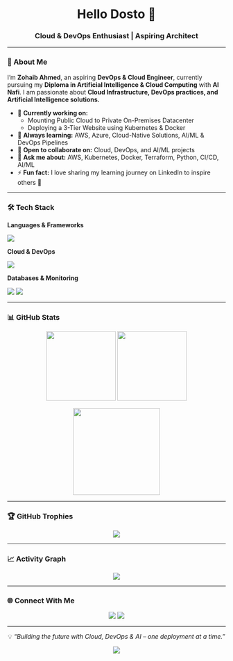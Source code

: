 <!-- PROFILE HEADER -->
<h1 align="center">Hello Dosto 👋</h1>
<h3 align="center">Cloud & DevOps Enthusiast | Aspiring Architect</h3>

---

### 🚀 About Me
I’m **Zohaib Ahmed**, an aspiring **DevOps & Cloud Engineer**, currently pursuing my **Diploma in Artificial Intelligence & Cloud Computing** with **Al Nafi**. I am passionate about **Cloud Infrastructure, DevOps practices, and Artificial Intelligence solutions.**

- 🔭 **Currently working on:**
  - Mounting Public Cloud to Private On-Premises Datacenter
  - Deploying a 3-Tier Website using Kubernetes & Docker
- 🌱 **Always learning:** AWS, Azure, Cloud-Native Solutions, AI/ML & DevOps Pipelines
- 👯 **Open to collaborate on:** Cloud, DevOps, and AI/ML projects
- 💬 **Ask me about:** AWS, Kubernetes, Docker, Terraform, Python, CI/CD, AI/ML
- ⚡ **Fun fact:** I love sharing my learning journey on LinkedIn to inspire others 🚀

---

### 🛠️ Tech Stack

**Languages & Frameworks**
<p>
<img src="https://skillicons.dev/icons?i=python,bash" />
</p>

**Cloud & DevOps**
<p>
<img src="https://skillicons.dev/icons?i=aws,azure,docker,kubernetes,terraform,ansible,github,gitlab,jenkins" />
</p>

**Databases & Monitoring**
<p>
<img src="https://skillicons.dev/icons?i=mysql,postgres,mongodb" /> 
<img src="https://skillicons.dev/icons?i=grafana,prometheus" />
</p>

---

### 📊 GitHub Stats

<p align="center">
<img src="https://github-readme-stats.vercel.app/api?username=zohaibahmed034&show_icons=true&theme=tokyonight" height="160px"/>
<img src="https://github-readme-stats.vercel.app/api/top-langs/?username=zohaibahmed034&layout=compact&theme=tokyonight" height="160px"/>
</p>

<p align="center">
<img src="https://github-readme-streak-stats.herokuapp.com/?user=zohaibahmed034&theme=tokyonight" height="200px"/>
</p>

---

### 🏆 GitHub Trophies
<p align="center">
<img src="https://github-profile-trophy.vercel.app/?username=zohaibahmed034&theme=tokyonight&margin-w=10" />
</p>

---

### 📈 Activity Graph
<p align="center">
<img src="https://github-readme-activity-graph.vercel.app/graph?username=zohaibahmed034&theme=tokyo-night" />
</p>

---

### 🌐 Connect With Me
<p align="center">
<a href="https://www.linkedin.com/in/zuhaibahmed034"><img src="https://skillicons.dev/icons?i=linkedin"/></a>
<a href="mailto:zuhaibahmed034@gmail.com"><img src="https://skillicons.dev/icons?i=gmail"/></a>
</p>

---

<p align="center">💡 <i>“Building the future with Cloud, DevOps & AI – one deployment at a time.”</i></p>

<p align="center">
<img src="https://komarev.com/ghpvc/?username=zohaibahmed034&label=Profile+Views&color=blue" />
</p>
